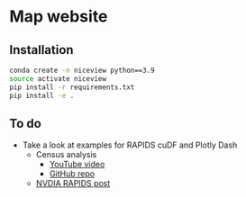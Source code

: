 # Map website

## Installation

```bash
conda create -n niceview python==3.9
source activate niceview
pip install -r requirements.txt
pip install -e .
```

## To do

- Take a look at examples for RAPIDS cuDF and Plotly Dash
  - Census analysis
    - [YouTube video](https://www.youtube.com/watch?v=MpGVTmE_As0)
    - [GitHub repo](https://github.com/rapidsai/plotly-dash-rapids-census-demo?ncid=so-yout-411549-vt27#cid=an01_so-yout_en-us)
  - [NVDIA RAPIDS post](https://developer.nvidia.com/blog/accelerated-data-analytics-a-guide-to-data-visualization-with-rapids/)
